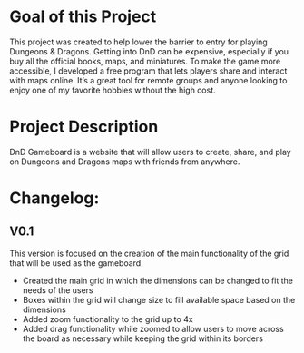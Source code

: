 # Goal of this Project
This project was created to help lower the barrier to entry for playing Dungeons & Dragons. Getting into DnD can be expensive, especially if you buy all the official books, maps, and miniatures. To make the game more accessible, I developed a free program that lets players share and interact with maps online. It’s a great tool for remote groups and anyone looking to enjoy one of my favorite hobbies without the high cost.
# Project Description 
DnD Gameboard is a website that will allow users to create, share, and play on Dungeons and Dragons maps with friends from anywhere.
# Changelog:
 ## V0.1
 This version is focused on the creation of the main functionality of the grid that will be used as the gameboard.
 * Created the main grid in which the dimensions can be changed to fit the needs of the users
 * Boxes within the grid will change size to fill available space based on the dimensions
 * Added zoom functionality to the grid up to 4x
 * Added drag functionality while zoomed to allow users to move across the board as necessary while keeping the grid within its borders
